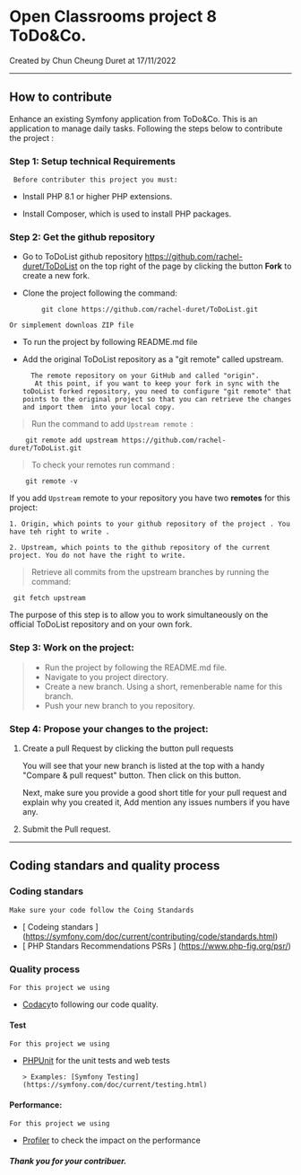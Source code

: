 # Open Classrooms project 8 ToDo&Co.

Created by Chun Cheung Duret at 17/11/2022

---

## How to contribute

Enhance an existing Symfony application from ToDo&Co. This is an application to
manage daily tasks. Following the steps below to contribute the project :

### Step 1: Setup technical Requirements

` Before contributer this project you must:`

- Install PHP 8.1 or higher PHP extensions.

- Install Composer, which is used to install PHP packages.

### Step 2: Get the github repository

- Go to ToDoList github repository <https://github.com/rachel-duret/ToDoList> on
  the top right of the page by clicking the button **Fork** to create a new
  fork.

* Clone the project following the command:

```
        git clone https://github.com/rachel-duret/ToDoList.git
```

`Or simplement downloas ZIP file`

- To run the project by following README.md file

* Add the original ToDoList repository as a "git remote" called upstream.

        The remote repository on your GitHub and called "origin".
         At this point, if you want to keep your fork in sync with the toDoList forked repository, you need to configure "git remote" that points to the original project so that you can retrieve the changes and import them  into your local copy.

> Run the command to add `Upstream remote `:

```
    git remote add upstream https://github.com/rachel-duret/ToDoList.git
```

> To check your remotes run command :

        git remote -v

If you add `Upstream` remote to your repository you have two **remotes** for
this project:

    1. Origin, which points to your github repository of the project . You have teh right to write .

    2. Upstream, which points to the github repository of the current project. You do not have the right to write.

> Retrieve all commits from the upstream branches by running the command:

     git fetch upstream

The purpose of this step is to allow you to work simultaneously on the official
ToDoList repository and on your own fork.

### Step 3: Work on the project:

> - Run the project by following the README.md file.
> - Navigate to you project directory.
> - Create a new branch. Using a short, remenberable name for this branch.
> - Push your new branch to you repository.

### Step 4: Propose your changes to the project:

1. Create a pull Request by clicking the button pull requests

   You will see that your new branch is listed at the top with a handy "Compare
   & pull request" button. Then click on this button.

   Next, make sure you provide a good short title for your pull request and
   explain why you created it, Add mention any issues numbers if you have any.

2. Submit the Pull request.

---

## Coding standars and quality process

### Coding standars

`Make sure your code follow the Coing Standards`

- [ Codeing standars ]
  (https://symfony.com/doc/current/contributing/code/standards.html)
- [ PHP Standars Recommendations PSRs ] (https://www.php-fig.org/psr/)

### Quality process

`For this project we using`

- [Codacy](https://app.codacy.com/gh/rachel-duret/ToDoList/dashboard)to
  following our code quality.

#### Test

`For this project we using`

- [PHPUnit](https://phpunit.de/documentation.html) for the unit tests and web
  tests

      > Examples: [Symfony Testing](https://symfony.com/doc/current/testing.html)

#### Performance:

`For this project we using`

- [Profiler](https://symfony.com/doc/current/profiler.html) to check the impact
  on the performance

##### Thank you for your contribuer.
